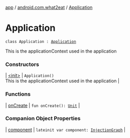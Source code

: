 [app](../../index.md) / [android.com.what2eat](../index.md) / [Application](./index.md)

# Application

`class Application : `[`Application`](https://developer.android.com/reference/android/app/Application.html)

This is the applicationContext used in the application

### Constructors

| [&lt;init&gt;](-init-.md) | `Application()`<br>This is the applicationContext used in the application |

### Functions

| [onCreate](on-create.md) | `fun onCreate(): `[`Unit`](https://kotlinlang.org/api/latest/jvm/stdlib/kotlin/-unit/index.html) |

### Companion Object Properties

| [component](component.md) | `lateinit var component: `[`InjectionGraph`](../../android.com.what2eat.injection/-injection-graph/index.md) |


